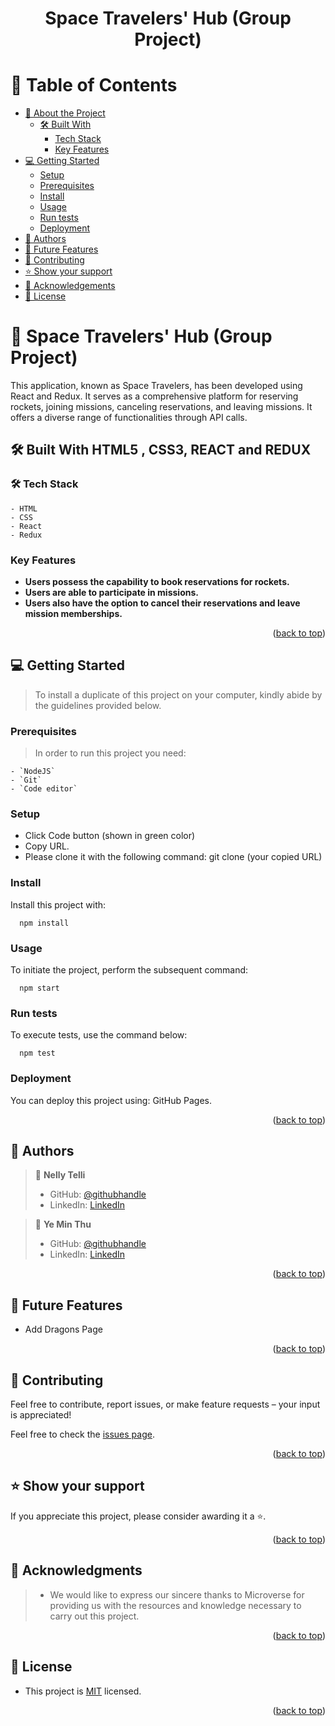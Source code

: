 <a name="readme-top"></a>

<div align="center">

  <h1><b>Space Travelers' Hub (Group Project)</b></h1>

</div>

<!-- TABLE OF CONTENTS -->

# 📗 Table of Contents

- [📖 About the Project](#about-project)
  - [🛠 Built With](#built-with)
    - [Tech Stack](#tech-stack)
    - [Key Features](#key-features)
    <!-- - [🚀 Live Demo ](#-live-demo-) -->
- [💻 Getting Started](#getting-started)
  - [Setup](#setup)
  - [Prerequisites](#prerequisites)
  - [Install](#install)
  - [Usage](#usage)
  - [Run tests](#run-tests)
  - [Deployment](#deployment)
- [👥 Authors](#authors)
- [🔭 Future Features](#future-features)
- [🤝 Contributing](#contributing)
- [⭐️ Show your support](#support)
- [🙏 Acknowledgements](#acknowledgements)
- [📝 License](#license)

<!-- PROJECT DESCRIPTION -->

# 📖 Space Travelers' Hub (Group Project) <a name="about-project"></a>

This application, known as Space Travelers, has been developed using React and Redux. It serves as a comprehensive platform for reserving rockets, joining missions, canceling reservations, and leaving missions. It offers a diverse range of functionalities through API calls.

## 🛠 Built With <a name="built-with">HTML5 , CSS3, REACT and REDUX</a>

### 🛠 Tech Stack <a name="tech-stack"></a>

    - HTML
    - CSS
    - React
    - Redux

<!-- Features -->

### Key Features <a name="key-features"></a>

- **Users possess the capability to book reservations for rockets.**
- **Users are able to participate in missions.**
- **Users also have the option to cancel their reservations and leave mission memberships.**

<p align="right">(<a href="#readme-top">back to top</a>)</p>

<!-- LIVE DEMO -->

<!-- ## 🚀 Live Demo <a name="live-demo"></a>

- [Live Demo Link]()

<p align="right">(<a href="#readme-top">back to top</a>)</p> -->

<!-- GETTING STARTED -->

## 💻 Getting Started <a name="getting-started"></a>

> To install a duplicate of this project on your computer, kindly abide by the guidelines provided below.

### Prerequisites

> In order to run this project you need:

    - `NodeJS`
    - `Git`
    - `Code editor`

### Setup

- Click Code button (shown in green color)
- Copy URL.
- Please clone it with the following command: git clone (your copied URL)

### Install

Install this project with:

```
  npm install
```

### Usage

To initiate the project, perform the subsequent command:

```
  npm start
```

### Run tests

To execute tests, use the command below:

```
  npm test
```

### Deployment

You can deploy this project using: GitHub Pages.

<p align="right">(<a href="#readme-top">back to top</a>)</p>

## 👥 Authors <a name="authors"></a>

> 👤 **Nelly Telli**
>
> - GitHub: [@githubhandle](https://github.com/lily4178993)
> - LinkedIn: [LinkedIn](https://www.linkedin.com/in/nelly-t-330414266/)

> 👤 **Ye Min Thu**
>
> - GitHub: [@githubhandle](https://github.com/mryeminthu)
> - LinkedIn: [LinkedIn](https://www.linkedin.com/in/ye-min-thu-76456a214/)

<p align="right">(<a href="#readme-top">back to top</a>)</p>

<!-- FUTURE FEATURES -->

## 🔭 Future Features <a name="future-features"></a>

- Add Dragons Page

<p align="right">(<a href="#readme-top">back to top</a>)</p>

<!-- CONTRIBUTING -->

## 🤝 Contributing <a name="contributing"></a>

Feel free to contribute, report issues, or make feature requests – your input is appreciated!

Feel free to check the [issues page](https://github.com/lily4178993/space-traveller/issues).

<p align="right">(<a href="#readme-top">back to top</a>)</p>

<!-- SUPPORT -->

## ⭐️ Show your support <a name="support"></a>

If you appreciate this project, please consider awarding it a ⭐️.

<p align="right">(<a href="#readme-top">back to top</a>)</p>

<!-- ACKNOWLEDGEMENTS -->

## 🙏 Acknowledgments <a name="acknowledgements"></a>

> - We would like to express our sincere thanks to Microverse for providing us with the resources and knowledge necessary to carry out this project.

<p align="right">(<a href="#readme-top">back to top</a>)</p>

<!-- LICENSE -->

## 📝 License <a name="license"></a>

- This project is [MIT](./LICENSE) licensed.

<p align="right">(<a href="#readme-top">back to top</a>)</p>

